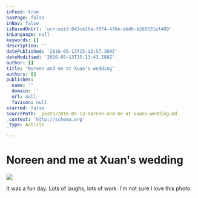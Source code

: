 ```yaml
---
inFeed: true
hasPage: false
inNav: false
isBasedOnUrl: 'urn:uuid:843ce16a-f074-476e-abd6-b268331ef489'
inLanguage: null
keywords: []
description: ''
datePublished: '2016-05-13T15:13:57.309Z'
dateModified: '2016-05-13T15:13:43.588Z'
author: []
title: "Noreen and me at Xuan's wedding"
authors: []
publisher:
  name: ''
  domain: ''
  url: null
  favicon: null
starred: false
sourcePath: _posts/2016-05-13-noreen-and-me-at-xuans-wedding.md
_context: 'http://schema.org'
_type: Article

---
```

# Noreen and me at Xuan's wedding
![](https://the-grid-user-content.s3-us-west-2.amazonaws.com/6a2a72de-698c-4056-9385-1b814a9fc83b.png)

It was a fun day. Lots of laughs, lots of work. I'm not sure I love this photo.